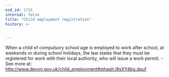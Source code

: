 ```yaml
---
esd_id: 1726
internal: false
title: "Child employment registration"
history: >-
  

---
```


When a child of compulsory school age is employed to work after school, at weekends or during school holidays, the law states that they must be registered for work with their local authority, who will issue a work permit. - See more at: http://www.devon.gov.uk/child_employment#sthash.l9sXY4bg.dpuf

